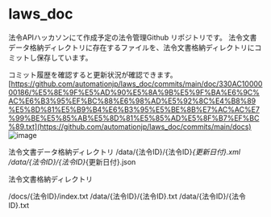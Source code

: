 # laws_doc
法令APIハッカソンにて作成予定の法令管理Github リポジトリです。
法令文書データ格納ディレクトリに存在するファイルを、法令文書格納ディレクトリにコミットし保存しています。

コミット履歴を確認すると更新状況が確認できます。
[https://github.com/automationjp/laws_doc/commits/main/doc/330AC1000000186/%E5%8E%9F%E5%AD%90%E5%8A%9B%E5%9F%BA%E6%9C%AC%E6%B3%95%EF%BC%88%E6%98%AD%E5%92%8C%E4%B8%89%E5%8D%81%E5%B9%B4%E6%B3%95%E5%BE%8B%E7%AC%AC%E7%99%BE%E5%85%AB%E5%8D%81%E5%85%AD%E5%8F%B7%EF%BC%89.txt](https://github.com/automationjp/laws_doc/commits/main/docs)
![image](https://github.com/automationjp/laws_doc/assets/1161494/4a97dc16-a66d-42a5-9fb9-88a6bfeda2b1)


法令文書データ格納ディレクトリ
/data/{法令ID}/{法令ID}_{更新日付}.xml
/data/{法令ID}/{法令ID}_{更新日付}.json

法令文書格納ディレクトリ

/docs/{法令ID}/index.txt
/data/{法令ID}/{法令ID}.txt
/data/{法令ID}/{法令ID}.txt
